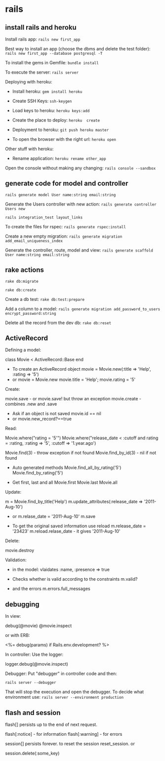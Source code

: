 
#  rails


## install rails and heroku

Install rails app:
`rails new first_app`

Best way to install an app (choose the dbms and delete the test folder):
`rails new first_app --database postgresql -T`

To install the gems in Gemfile:
`bundle install`


To execute the server:
`rails server`


Deploying with heroku:
*  Install heroku:
`gem install heroku`

*  Create SSH Keys:
`ssh-keygen`

*  Load keys to heroku:
`heroku keys:add`

* Create the place to deploy:
`heroku  create`

* Deployment to heroku:
`git push heroku master`

* To open the browser with the right url:
`heroku open`


Other stuff with heroku:
*  Rename application:
`heroku rename other_app`


Open the console without making any changing:
`rails console --sandbox`



## generate code for model and controller


`rails generate model User name:string email:string`

Generate the Users controller with new action:
`rails generate controller Users new`


`rails integration_test layout_links`

To create the files for rspec:
`rails generate rspec:install`


Create a new empty migration:
`rails generate migration add_email_uniqueness_index`


Generate the controller, route, model and view:
`rails generate scaffold User name:string email:string`



## rake actions


`rake db:migrate`


`rake db:create`

Create a db test:
`rake db:test:prepare`

Add a column to a model:
`rails generate migration add_password_to_users encrypt_password:string`

Delete all the record from the dev db:
`rake db:reset`



## ActiveRecord

Defining a model:



class Movie < ActiveRecord::Base
end

-  To create an ActiveRecord object
movie = Movie.new(:title => 'Help', :rating => '5')
-  or
movie = Movie.new
movie.title = 'Help'; movie.rating = '5'




Create:



movie.save -  or movie.save! but throw an exception
movie.create -  combines .new and .save
-  Ask if an object is not saved
movie.id == nil
-  or
movie.new_record?==true




Read:



Movie.where("rating = '5'")
Movie.where("release_date < :cutoff and rating = :rating,
:rating => '5', :cutoff => '1.year.ago')

Movie.find(3) -  throw exception if not found
Movie.find_by_id(3) -  nil if not found

-  Auto generated methods
Movie.find_all_by_rating('5')
Movie.find_by_rating('5')

-  Get first, last and all
Movie.first
Movie.last
Movie.all




Update:



m = Movie.find_by_title('Help')
m.update_attributes(:release_date => '2011-Aug-10')
-  or
m.relase_date = '2011-Aug-10'
m.save

-  To get the original saved information use reload
m.release_date = '23423'
m.reload.relase_date  -  it gives '2011-Aug-10'





Delete:



movie.destroy




Validation:



-  in the model:
vlaidates :name, :presence => true

-  Checks whether is valid according to the constraints
m.valid?
-  and the errors
m.errors.full_messages







## debugging

In view:


debug(@movie)
@movie.inspect


or with ERB:



<%= debug(params) if Rails.env.development? %>



In controller:
Use the logger:

logger.debug(@movie.inspect)



Debugger:
Put "debugger" in controller code and then:

`rails server --debugger`

That will stop the execution and open the debugger.
To decide what environment use:
`rails server --environment production`




## flash and session

flash[] persists up to the end of next request.



flash[:notice]     -  for information
flash[:warning]    -  for errors




session[] persists forever. to reset the session reset_session.
or

session.delete(:some_key)







